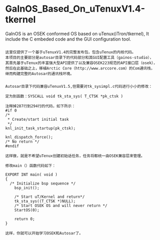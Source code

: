 GaInOS_Based_On_uTenuxV1.4-tkernel
===================================

GaInOS is an OSEK conformed OS based on uTenux(iTron/tkernel), It include the C embeded code and the GUI configuration tool.

###
    这里仅提供了一个基于uTenuxV1.4的完整发布包，包含uTenux的内核代码。
    本项目的主要部分是autosar目录下的代码部分和其GUI配置工具（gainos-studio），
    其首先基于uTenux的丰富强大型API提供了以及兼容OSEK223规范的API接口层（osek），
    然后在此基础之上，移植Arctic Core（http://www.arccore.com）的Com通讯栈，
    继而构建完整的Autosar的通讯栈环境。

###  
    Autosar目录下代码兼容uTenuxV1.5,但需要对tk_sysimpl.c代码进行小小的修改：
    
    定为到函数：SYSCALL void tk_sta_sys( T_CTSK *pk_ctsk )
    
    注释掉287行到294行的代码，如下所示：
    #if 0
    /*
     * Create/start initial task
     */
    knl_init_task_startup(pk_ctsk);

    knl_dispatch_force();
    /* No return */
    #endif
    
    这样做，就是不希望uTenux创建初始话任务，任务将都统一由OSEK兼容层来管理。
    
    修改main（）函数代码如下：
    
    EXPORT INT main( void )
    {
      /* Initialize bsp sequence */
        bsp_init();
        
    	/* Start uT/Kernel and return*/
    	tk_sta_sys((T_CTSK *)NULL);
        /* Start OSEK OS and will never return */
        StartOS(0);
        
    	return 0;
    }
    
    这样，你就可以开始学习OSEK和Autosar了。
    
    
